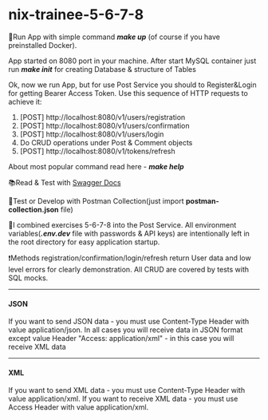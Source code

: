 # nix-trainee-5-6-7-8

🍕Run App with simple command **_make up_** (of course if you have preinstalled Docker).

App started on 8080 port in your machine. After start MySQL container just run **_make init_** for creating Database & structure of Tables

Ok, now we run App, but for use Post Service you should to Register&Login for getting Bearer Access Token. Use this sequence of HTTP requests to achieve it:
1. [POST] http://localhost:8080/v1/users/registration
2. [POST] http://localhost:8080/v1/users/confirmation
3. [POST] http://localhost:8080/v1/users/login
4. Do CRUD operations under Post & Comment objects
5. [POST] http://localhost:8080/v1/tokens/refresh

About most popular command read here - **_make help_**

📚Read & Test with [Swagger Docs](http://localhost:8080/docs/index.html)

🎲Test or Develop with Postman Collection(just import **postman-collection.json** file)

📌I combined exercises 5-6-7-8 into the Post Service. All environment variables(**_.env.dev_** file with passwords & API keys) are intentionally left in the root directory for easy application startup.

❗️Methods registration/confirmation/login/refresh return User data and low level errors for clearly demonstration. All CRUD are covered by tests with SQL mocks.
___
#### JSON
If you want to send JSON data - you must use Content-Type Header with value application/json.
In all cases you will receive data in JSON format except value Header "Access: application/xml" - in this case you will receive XML data
___
#### XML
If you want to send XML data - you must use Content-Type Header with value application/xml.
If you want to receive XML data - you must use Access Header with value application/xml.